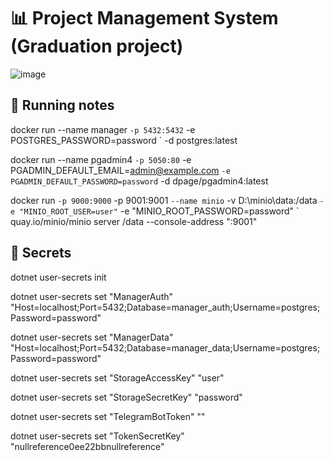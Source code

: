 # :bar_chart: Project Management System (Graduation project)

![image](https://github.com/user-attachments/assets/91d2bc52-e318-4dd6-a8e1-6671db32fa49)

## :running: Running notes

docker run --name manager `
    -p 5432:5432 `
    -e POSTGRES_PASSWORD=password `
    -d postgres:latest

docker run --name pgadmin4 `
    -p 5050:80 `
    -e PGADMIN_DEFAULT_EMAIL=admin@example.com `
    -e PGADMIN_DEFAULT_PASSWORD=password `
    -d dpage/pgadmin4:latest

docker run `
    -p 9000:9000 `
    -p 9001:9001 `
    --name minio `
    -v D:\minio\data:/data `
    -e "MINIO_ROOT_USER=user" `
    -e "MINIO_ROOT_PASSWORD=password" `
    quay.io/minio/minio server /data --console-address ":9001"

## :key: Secrets

dotnet user-secrets init

dotnet user-secrets set "ManagerAuth" "Host=localhost;Port=5432;Database=manager_auth;Username=postgres;Password=password"

dotnet user-secrets set "ManagerData" "Host=localhost;Port=5432;Database=manager_data;Username=postgres;Password=password"

dotnet user-secrets set "StorageAccessKey" "user"

dotnet user-secrets set "StorageSecretKey" "password"

dotnet user-secrets set "TelegramBotToken" ""

dotnet user-secrets set "TokenSecretKey" "nullreference0ee22bbnullreference"
